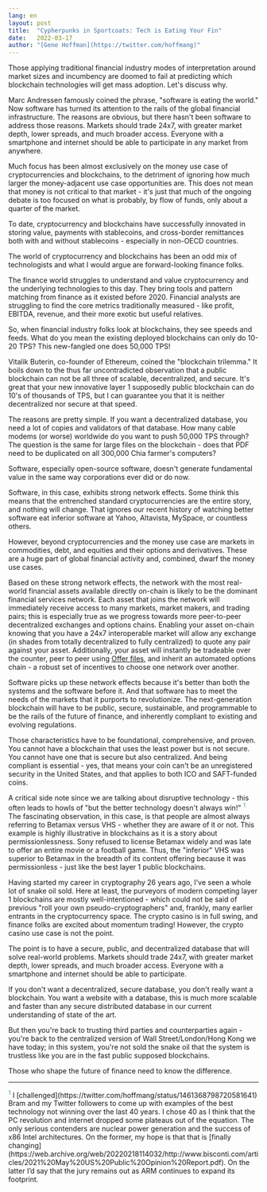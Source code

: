 ```yaml
---
lang: en
layout: post
title:  "Cypherpunks in Sportcoats: Tech is Eating Your Fin"
date:   2022-03-17
author: "[Gene Hoffman](https://twitter.com/hoffmang)"
---
```


Those applying traditional financial industry modes of interpretation around market sizes and incumbency are doomed to fail at predicting which blockchain technologies will get mass adoption. Let's discuss why.

Marc Andressen famously coined the phrase, "software is eating the world." Now software has turned its attention to the rails of the global financial infrastructure. The reasons are obvious, but there hasn't been software to address those reasons. Markets should trade 24x7, with greater market depth, lower spreads, and much broader access. Everyone with a smartphone and internet should be able to participate in any market from anywhere.

Much focus has been almost exclusively on the money use case of cryptocurrencies and blockchains, to the detriment of ignoring how much larger the money-adjacent use case opportunities are. This does not mean that money is not critical to that market - it's just that much of the ongoing debate is too focused on what is probably, by flow of funds, only about a quarter of the market.

To date, cryptocurrency and blockchains have successfully innovated in storing value, payments with stablecoins, and cross-border remittances both with and without stablecoins - especially in non-OECD countries.

The world of cryptocurrency and blockchains has been an odd mix of technologists and what I would argue are forward-looking finance folks.

The finance world struggles to understand and value cryptocurrency and the underlying technologies to this day. They bring tools and pattern matching from finance as it existed before 2020. Financial analysts are struggling to find the core metrics traditionally measured - like profit, EBITDA, revenue, and their more exotic but useful relatives.

So, when financial industry folks look at blockchains, they see speeds and feeds. What do you mean the existing deployed blockchains can only do 10-20 TPS? This new-fangled one does 50,000 TPS!

Vitalik Buterin, co-founder of Ethereum, coined the "blockchain trilemma." It boils down to the thus far uncontradicted observation that a public blockchain can not be all three of scalable, decentralized, and secure. It's great that your new innovative layer 1 supposedly public blockchain can do 10's of thousands of TPS, but I can guarantee you that it is neither decentralized nor secure at that speed.

The reasons are pretty simple. If you want a decentralized database, you need a lot of copies and validators of that database. How many cable modems (or worse) worldwide do you want to push 50,000 TPS through? The question is the same for large files on the blockchain - does that PDF need to be duplicated on all 300,000 Chia farmer's computers?

Software, especially open-source software, doesn't generate fundamental value in the same way corporations ever did or do now.

Software, in this case, exhibits strong network effects. Some think this means that the entrenched standard cryptocurrencies are the entire story, and nothing will change. That ignores our recent history of watching better software eat inferior software at Yahoo, Altavista, MySpace, or countless others.

However, beyond cryptocurrencies and the money use case are markets in commodities, debt, and equities and their options and derivatives. These are a huge part of global financial activity and, combined, dwarf the money use cases.

Based on these strong network effects, the network with the most real-world financial assets available directly on-chain is likely to be the dominant financial services network. Each asset that joins the network will immediately receive access to many markets, market makers, and trading pairs; this is especially true as we progress towards more peer-to-peer decentralized exchanges and options chains. Enabling your asset on-chain knowing that you have a 24x7 interoperable market will allow any exchange (in shades from totally decentralized to fully centralized) to quote any pair against your asset. Additionally, your asset will instantly be tradeable over the counter, peer to peer using [Offer files](https://www.chia.net/2022/01/12/chia-offers-are-here.en.html), and inherit an automated options chain - a robust set of incentives to choose one network over another.

Software picks up these network effects because it's better than both the systems and the software before it. And that software has to meet the needs of the markets that it purports to revolutionize. The next-generation blockchain will have to be public, secure, sustainable, and programmable to be the rails of the future of finance, and inherently compliant to existing and evolving regulations.

Those characteristics have to be foundational, comprehensive, and proven. You cannot have a blockchain that uses the least power but is not secure. You cannot have one that is secure but also centralized. And being compliant is essential - yes, that means your coin can't be an unregistered security in the United States, and that applies to both ICO and SAFT-funded coins.

A critical side note since we are talking about disruptive technology - this often leads to howls of "but the better technology doesn't always win!" <sup style="color: #3aac59;">1</sup> The fascinating observation, in this case, is that people are almost always referring to Betamax versus VHS - whether they are aware of it or not. This example is highly illustrative in blockchains as it is a story about permissionlessness. Sony refused to license Betamax widely and was late to offer an entire movie or a football game. Thus, the "inferior" VHS was superior to Betamax in the breadth of its content offering because it was permissionless - just like the best layer 1 public blockchains.

Having started my career in cryptography 26 years ago, I've seen a whole lot of snake oil sold. Here at least, the purveyors of modern competing layer 1 blockchains are mostly well-intentioned - which could not be said of previous "roll your own pseudo-cryptographers" and, frankly, many earlier entrants in the cryptocurrency space. The crypto casino is in full swing, and finance folks are excited about momentum trading! However, the crypto casino use case is not the point.

The point is to have a secure, public, and decentralized database that will solve real-world problems. Markets should trade 24x7, with greater market depth, lower spreads, and much broader access. Everyone with a smartphone and internet should be able to participate.

If you don't want a decentralized, secure database, you don't really want a blockchain. You want a website with a database, this is much more scalable and faster than any secure distributed database in our current understanding of state of the art.

But then you're back to trusting third parties and counterparties again - you're back to the centralized version of Wall Street/London/Hong Kong we have today; in this system, you're not sold the snake oil that the system is trustless like you are in the fast public supposed blockchains.

Those who shape the future of finance need to know the difference.

<hr>
<sup style="color: #3aac59;">1</sup> I [challenged](https://twitter.com/hoffmang/status/1461368798720581641) Bram and my Twitter followers to come up with examples of the best technology not winning over the last 40 years. I chose 40 as I think that the PC revolution and internet dropped some plateaus out of the equation. The only serious contenders are nuclear power generation and the success of x86 Intel architectures. On the former, my hope is that that is [finally changing](https://web.archive.org/web/20220218114032/http://www.bisconti.com/articles/2021%20May%20US%20Public%20Opinion%20Report.pdf). On the latter I’d say that the jury remains out as ARM continues to expand its footprint.
